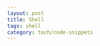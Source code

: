 ```yaml
---
layout: post
title: Shell
tags: shell
category: tech/code-snippets
---
```


<script src="https://gist.github.com/selimslab/1b13b79da795a51c5d6ae920c35ff81b.js"></script>
